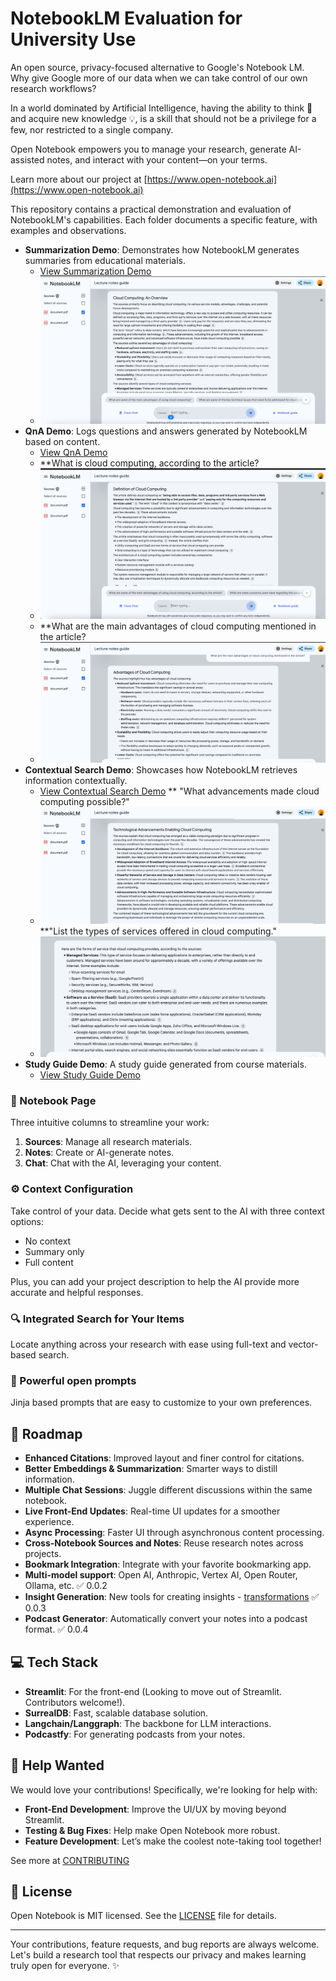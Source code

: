 # NotebookLM Evaluation for University Use

An open source, privacy-focused alternative to Google's Notebook LM. Why give Google more of our data when we can take control of our own research workflows?

In a world dominated by Artificial Intelligence, having the ability to think 🧠 and acquire new knowledge 💡, is a skill that should not be a privilege for a few, nor restricted to a single company.

Open Notebook empowers you to manage your research, generate AI-assisted notes, and interact with your content—on your terms.

Learn more about our project at [https://www.open-notebook.ai](https://www.open-notebook.ai)

This repository contains a practical demonstration and evaluation of NotebookLM's capabilities. Each folder documents a specific feature, with examples and observations.

- **Summarization Demo**: Demonstrates how NotebookLM generates summaries from educational materials.
  - [View Summarization Demo](./summarization-demo)
  - ![Summary](https://github.com/kumail30/Lecture-notes---Cloud-computing/blob/main/summarization-demo/Overview%20of%20cloud%20platform.jpeg)
- **QnA Demo**: Logs questions and answers generated by NotebookLM based on content.
  - [View QnA Demo](./QnA-demo)
  - **What is cloud computing, according to the article?
  - ![QNA Demo](https://github.com/kumail30/Lecture-notes---Cloud-computing/blob/main/QnA-demo/QNA%201.jpeg)
  - **What are the main advantages of cloud computing mentioned in the article?
  - ![QNA Demo](https://github.com/kumail30/Lecture-notes---Cloud-computing/blob/main/QnA-demo/QnA%202.jpeg)
- **Contextual Search Demo**: Showcases how NotebookLM retrieves information contextually.
  - [View Contextual Search Demo](./contextual-search-demo)
    ** "What advancements made cloud computing possible?"
  -  ![ContextualDemo](https://github.com/kumail30/Lecture-notes---Cloud-computing/blob/main/contextual-search-demo/Contextual%20Demo.jpeg)
    **"List the types of services offered in cloud computing."
  -  ![ContextualDemo](https://github.com/kumail30/Lecture-notes---Cloud-computing/blob/main/contextual-search-demo/Contextual%20demo%202.jpeg)
- **Study Guide Demo**: A study guide generated from course materials.
  - [View Study Guide Demo](./study-guide-demo)


### 📝 Notebook Page

Three intuitive columns to streamline your work:
1. **Sources**: Manage all research materials.
2. **Notes**: Create or AI-generate notes.
3. **Chat**: Chat with the AI, leveraging your content.

### ⚙️ Context Configuration

Take control of your data. Decide what gets sent to the AI with three context options:
- No context
- Summary only
- Full content

Plus, you can add your project description to help the AI provide more accurate and helpful responses.

### 🔍 Integrated Search for Your Items

Locate anything across your research with ease using full-text and vector-based search.

### 💬 Powerful open prompts

Jinja based prompts that are easy to customize to your own preferences.


## 🌟 Roadmap

- **Enhanced Citations**: Improved layout and finer control for citations.
- **Better Embeddings & Summarization**: Smarter ways to distill information.
- **Multiple Chat Sessions**: Juggle different discussions within the same notebook.
- **Live Front-End Updates**: Real-time UI updates for a smoother experience.
- **Async Processing**: Faster UI through asynchronous content processing.
- **Cross-Notebook Sources and Notes**: Reuse research notes across projects.
- **Bookmark Integration**: Integrate with your favorite bookmarking app.
- **Multi-model support**: Open AI, Anthropic, Vertex AI, Open Router, Ollama, etc. ✅ 0.0.2
- **Insight Generation**: New tools for creating insights - [transformations](docs/TRANSFORMATIONS.md) ✅ 0.0.3
- **Podcast Generator**: Automatically convert your notes into a podcast format.  ✅ 0.0.4


## 💻 Tech Stack

- **Streamlit**: For the front-end (Looking to move out of Streamlit. Contributors welcome!).
- **SurrealDB**: Fast, scalable database solution.
- **Langchain/Langgraph**: The backbone for LLM interactions.
- **Podcastfy**: For generating podcasts from your notes.


## 🙌 Help Wanted

We would love your contributions! Specifically, we're looking for help with:
- **Front-End Development**: Improve the UI/UX by moving beyond Streamlit.
- **Testing & Bug Fixes**: Help make Open Notebook more robust.
- **Feature Development**: Let’s make the coolest note-taking tool together!

See more at [CONTRIBUTING](CONTRIBUTING.md)
## 📄 License

Open Notebook is MIT licensed. See the [LICENSE](LICENSE) file for details.

---

Your contributions, feature requests, and bug reports are always welcome. Let's build a research tool that respects our privacy and makes learning truly open for everyone. ✨
